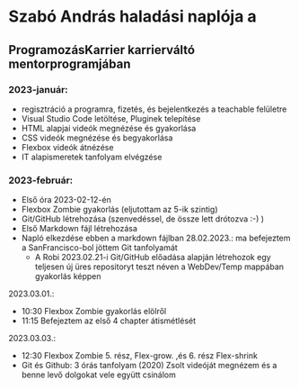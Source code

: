 # Szabó András haladási naplója a 
## ProgramozásKarrier karrierváltó mentorprogramjában
### 2023-január:
-	regisztráció a programra, fizetés, és bejelentkezés a teachable felületre
- Visual Studio Code letöltése, Pluginek telepítése
- HTML alapjai videók megnézése és gyakorlása
- CSS videók megnézése és begyakorlása
- Flexbox videók átnézése
- IT alapismeretek tanfolyam elvégzése

### 2023-február:
- Első óra 2023-02-12-én
- Flexbox Zombie gyakorlás (eljutottam az 5-ik szintig)
- Git/GitHub létrehozása (szenvedéssel, de össze lett drótozva :-) )
- Első Markdown fájl létrehozása
- Napló elkezdése ebben a markdown fájlban
28.02.2023.: ma befejeztem a SanFrancisco-bol jöttem Git tanfolyamát
   - A Robi 2023.02.21-i Git/GitHub előadása alapján létrehozok egy teljesen új üres repositoryt teszt néven a WebDev/Temp mappában gyakorlás képpen

2023.03.01.:
-  10:30 Flexbox Zombie gyakorlás elölről
-  11:15 Befejeztem az első 4 chapter átismétlését
  
2023.03.03.:
-  12:30 Flexbox Zombie 5. rész, Flex-grow. ,és 6. rész Flex-shrink
-  Git és Github: 3 órás tanfolyam (2020) Zsolt videóját megnézem és a benne levő dolgokat vele együtt csinálom
